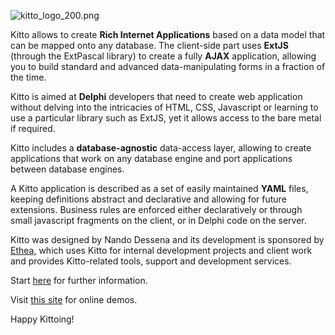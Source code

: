 ![kitto_logo_200.png](https://github.com/nandod/kitto/blob/wiki/kitto_logo_200.png)

Kitto allows to create **Rich Internet Applications** based on a data model that can be mapped onto any database. The client-side part uses **ExtJS** (through the ExtPascal library) to create a fully **AJAX** application, allowing you to build standard and advanced data-manipulating forms in a fraction of the time.

Kitto is aimed at **Delphi** developers that need to create web application without delving into the intricacies of HTML, CSS, Javascript or learning to use a particular library such as ExtJS, yet it allows access to the bare metal if required.

Kitto includes a **database-agnostic** data-access layer, allowing to create applications that work on any database engine and port applications between database engines.

A Kitto application is described as a set of easily maintained **YAML** files, keeping definitions abstract and declarative and allowing for future extensions. Business rules are enforced either declaratively or through small javascript fragments on the client, or in Delphi code on the server.

Kitto was designed by Nando Dessena and its development is sponsored by [Ethea](http://www.ethea.it/), which uses Kitto for internal development projects and client work and provides Kitto-related tools, support and development services.

Start [here](https://github.com/EtheaDev/kitto/wiki/Kitto-at-a-glance) for further information.

Visit [this site](http://kitto.ethea.it) for online demos.

Happy Kittoing!
